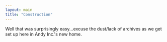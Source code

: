```yaml
---
layout: main
title: "Construction"
---
```

Well that was surprisingly easy...excuse the dust/lack of archives as we get
set up here in Andy Inc.'s new home.

